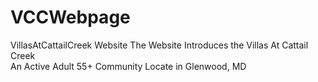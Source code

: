 # VCCWebpage
VillasAtCattailCreek Website
The Website Introduces the Villas At Cattail Creek  
An Active Adult 55+ Community
Locate in Glenwood, MD
